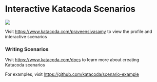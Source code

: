 # Interactive Katacoda Scenarios

[![](http://shields.katacoda.com/katacoda/praveensivasamy/count.svg)](https://www.katacoda.com/praveensivasamy "Get your profile on Katacoda.com")

Visit https://www.katacoda.com/praveensivasamy to view the profile and interactive scenarios

### Writing Scenarios
Visit https://www.katacoda.com/docs to learn more about creating Katacoda scenarios

For examples, visit https://github.com/katacoda/scenario-example

